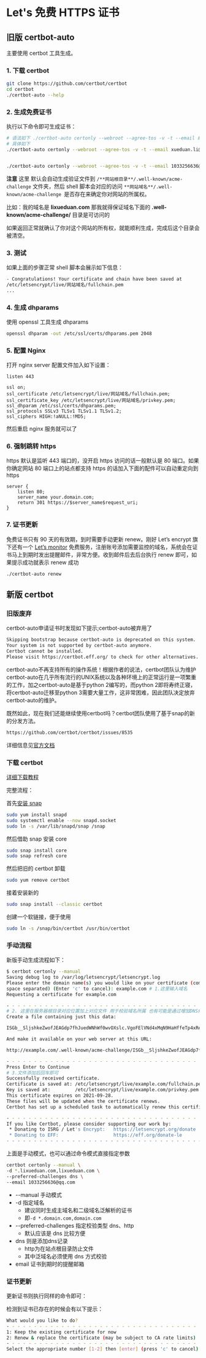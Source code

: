 # Let's 免费 HTTPS 证书

## 旧版 certbot-auto

主要使用 certbot 工具生成。

### 1. 下载 certbot

```sh
git clone https://github.com/certbot/certbot
cd certbot
./certbot-auto --help
```



### 2. 生成免费证书

执行以下命令即可生成证书：

```sh
# 语法如下 ./certbot-auto certonly --webroot --agree-tos -v -t --email 邮箱地址 -w 网站根目录 -d 网站域名
# 具体如下
./certbot-auto certonly --webroot --agree-tos -v -t --email xueduan.li@gmail.com -w /usr/local/projects/blog/html -d lixueduan.com


./certbot-auto certonly --webroot --agree-tos -v -t --email 1033256636@qq.com -w /usr/local/projects/html -d zzra.com
```

**注意** 这里 默认会自动生成验证文件到 `/**网站根目录**/.well-known/acme-challenge` 文件夹，然后 shell 脚本会对应的访问 `**网站域名**/.well-known/acme-challenge `是否存在来确定你对网站的所属权。

比如：我的域名是 **lixueduan.com** 那我就得保证域名下面的 **.well-known/acme-challenge/** 目录是可访问的

如果返回正常就确认了你对这个网站的所有权，就能顺利生成，完成后这个目录会被清空。

### 3. 测试

如果上面的步骤正常 shell 脚本会展示如下信息：

```sh
- Congratulations! Your certificate and chain have been saved at
/etc/letsencrypt/live/网站域名/fullchain.pem
...
```



### 4. 生成 dhparams

使用 openssl 工具生成 dhparams

```bash
openssl dhparam -out /etc/ssl/certs/dhparams.pem 2048
```

### 5. 配置 Nginx

打开 nginx server 配置文件加入如下设置：

```nginx
listen 443

ssl on;
ssl_certificate /etc/letsencrypt/live/网站域名/fullchain.pem;
ssl_certificate_key /etc/letsencrypt/live/网站域名/privkey.pem;
ssl_dhparam /etc/ssl/certs/dhparams.pem;
ssl_protocols SSLv3 TLSv1 TLSv1.1 TLSv1.2;
ssl_ciphers HIGH:!aNULL:!MD5;
```

然后重启 nginx 服务就可以了

### 6. 强制跳转 https

https 默认是监听 443 端口的，没开启 https 访问的话一般默认是 80 端口。如果你确定网站 80 端口上的站点都支持 https 的话加入下面的配件可以自动重定向到 https

```nginx
server {
    listen 80;
    server_name your.domain.com;
    return 301 https://$server_name$request_uri;
}
```

### 7. 证书更新

免费证书只有 90 天的有效期，到时需要手动更新 renew。刚好 Let’s encrypt 旗下还有一个 [Let’s monitor](https://letsmonitor.org/) 免费服务，注册账号添加需要监控的域名，系统会在证书马上到期时发出提醒邮件，非常方便。收到邮件后去后台执行 renew 即可，如果提示成功就表示 renew 成功

```bash
./certbot-auto renew
```





## 新版 certbot

### 旧版废弃

certbot-auto申请证书时发现如下提示;certbot-auto被弃用了

```sh
Skipping bootstrap because certbot-auto is deprecated on this system.
Your system is not supported by certbot-auto anymore.
Certbot cannot be installed.
Please visit https://certbot.eff.org/ to check for other alternatives.
```

certbot-auto不再支持所有的操作系统！根据作者的说法，certbot团队认为维护certbot-auto在几乎所有流行的UNIX系统以及各种环境上的正常运行是一项繁重的工作，加之certbot-auto是基于python 2编写的，而python 2即将寿终正寝，将certbot-auto迁移至python 3需要大量工作，这非常困难，因此团队决定放弃certbot-auto的维护。

既然如此，现在我们还能继续使用certbot吗？certbot团队使用了基于snap的新的分发方法。

```sh
https://github.com/certbot/certbot/issues/8535
```



详细信息见[官方文档](https://certbot.eff.org/docs/using.html)



### 下载 certbot

[详细下载教程](https://certbot.eff.org/lets-encrypt/centosrhel8-nginx)

完整流程：

首先[安装 snap](https://snapcraft.io/docs/installing-snap-on-centos)

```sh
sudo yum install snapd
sudo systemctl enable --now snapd.socket
sudo ln -s /var/lib/snapd/snap /snap
```

然后借助 snap 安装 core

```sh
sudo snap install core
sudo snap refresh core
```

然后把旧的 certbot 卸载

```sh
sudo yum remove certbot
```

接着安装新的

```sh
sudo snap install --classic certbot
```

创建一个软链接，便于使用

```sh
sudo ln -s /snap/bin/certbot /usr/bin/certbot
```



### 手动流程

新版手动生成流程如下：

```sh
$ certbot certonly --manual
Saving debug log to /var/log/letsencrypt/letsencrypt.log
Please enter the domain name(s) you would like on your certificate (comma and/or
space separated) (Enter 'c' to cancel): example.com # 1.这里输入域名
Requesting a certificate for example.com

- - - - - - - - - - - - - - - - - - - - - - - - - - - - - - - - - - - - - - - -
# 2. 这里在服务器根目录对应位置加上对应文件 用于校验域名所属 也有可能是通过增加DNS解析方式验证
Create a file containing just this data:

ISGb__SljshkeZwofJEAGdp7fhJuedWNhWf0wvOXslc.VgoFElVNd4xMqN9HaHffeTp4xRept_XUAcM8j2gllX0

And make it available on your web server at this URL:

http://example.com/.well-known/acme-challenge/ISGb__SljshkeZwofJEAGdp7fhJuedWNhWf0wvOXslc

- - - - - - - - - - - - - - - - - - - - - - - - - - - - - - - - - - - - - - - -
Press Enter to Continue
# 3.文件添加后回车即可
Successfully received certificate.
Certificate is saved at: /etc/letsencrypt/live/example.com/fullchain.pem
Key is saved at:         /etc/letsencrypt/live/example.com/privkey.pem
This certificate expires on 2021-09-28.
These files will be updated when the certificate renews.
Certbot has set up a scheduled task to automatically renew this certificate in the background.

- - - - - - - - - - - - - - - - - - - - - - - - - - - - - - - - - - - - - - - -
If you like Certbot, please consider supporting our work by:
 * Donating to ISRG / Let's Encrypt:   https://letsencrypt.org/donate
 * Donating to EFF:                    https://eff.org/donate-le
- - - - - - - - - - - - - - - - - - - - - - - - - - - - - - - - - - - - - - - -
```



上面是手动模式，也可以通过命令模式直接指定参数

```sh
certbot certonly --manual \
-d *.lixueduan.com,lixueduan.com \
--preferred-challenges dns \
--email 1033256636@qq.com
```





* --manual 手动模式
* -d 指定域名
  * 建议同时生成主域名和二级域名泛解析的证书
  * 即`-d *.domain.com,domain.com`
* --preferred-challenges 指定校验类型 dns、http
  *  默认应该是 dns 比较方便
* dns 则是添加dns记录
  * http为在站点根目录防止文件
  * 其中泛域名必须使用 dns 方式校验
* email 证书到期时的提醒邮箱



### 证书更新

更新证书则执行同样的命令即可：

检测到证书已存在的时候会有以下提示：

```sh
What would you like to do?
- - - - - - - - - - - - - - - - - - - - - - - - - - - - - - - - - - - - - - - -
1: Keep the existing certificate for now
2: Renew & replace the certificate (may be subject to CA rate limits)
- - - - - - - - - - - - - - - - - - - - - - - - - - - - - - - - - - - - - - - -
Select the appropriate number [1-2] then [enter] (press 'c' to cancel): 

```





